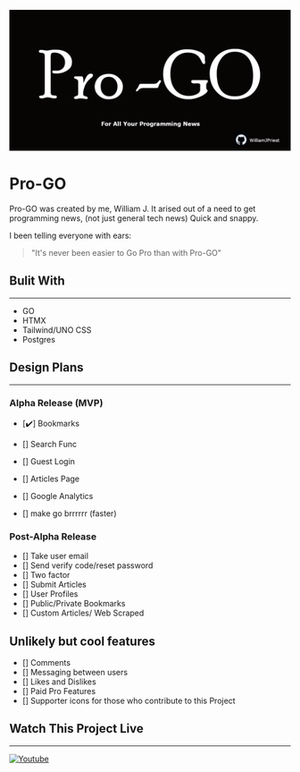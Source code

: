 <p align="center">
  <img  src="Assets\pro-go.png"/>
</p>

# **Pro-GO**

Pro-GO was created by me, William J. It arised out of a need to get programming news, (not just general tech news) Quick and snappy. 

I been telling everyone with ears: 

> "It's never been easier to Go Pro than with Pro-GO"

## **Bulit With**
---

- GO
- HTMX
- Tailwind/UNO CSS
- Postgres

## **Design Plans**
---

### Alpha Release (MVP)

- [✔️] Bookmarks
- [] Search Func
- [] Guest Login
- [] Articles Page
- [] Google Analytics 

- [] make go brrrrrr (faster)

### Post-Alpha Release

- [] Take user email
- [] Send verify code/reset password
- [] Two factor
- [] Submit Articles
- [] User Profiles
- [] Public/Private Bookmarks
- [] Custom Articles/ Web Scraped

## Unlikely but cool features

- [] Comments
- [] Messaging between users
- [] Likes and Dislikes
- [] Paid Pro Features
- [] Supporter icons for those who contribute to this Project

## **Watch This Project Live**
---

<a href="https://www.youtube.com/@ThatWeirdKiidOnYT/streams?sub_confirmation=1">![Youtube](https://img.shields.io/badge/YouTube-red?style=for-the-badge&logo=youtube&logoColor=white)</a>

